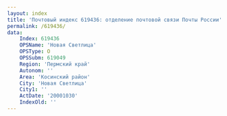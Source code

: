 ```yaml
---
layout: index
title: 'Почтовый индекс 619436: отделение почтовой связи Почты России'
permalink: /619436/
data:
    Index: 619436
    OPSName: 'Новая Светлица'
    OPSType: О
    OPSSubm: 619049
    Region: 'Пермский край'
    Autonom: ''
    Area: 'Косинский район'
    City: 'Новая Светлица'
    City1: ''
    ActDate: '20001030'
    IndexOld: ''
---
```

